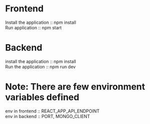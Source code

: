 # Frontend
Install the application :: npm install
<br>
Run application :: npm start


# Backend
install the application :: npm install
<br>
Run the application :: npm run dev

# Note: There are few environment variables defined
env in frontend :: REACT_APP_API_ENDPOINT
<br>
env in backend :: PORT, MONGO_CLIENT
